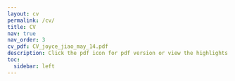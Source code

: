 ```yaml
---
layout: cv
permalink: /cv/
title: CV
nav: true
nav_order: 3
cv_pdf: CV_joyce_jiao_may_14.pdf
description: Click the pdf icon for pdf version or view the highlights below.
toc:
  sidebar: left
---
```


